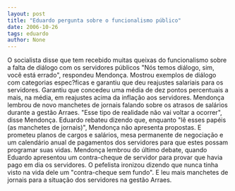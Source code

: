 ```yaml
---
layout: post
title: "Eduardo pergunta sobre o funcionalismo público"
date: 2006-10-26
tags: eduardo
author: None
---
```

O socialista disse que tem recebido muitas queixas do funcionalismo sobre a falta de diálogo com os servidores públicos
\"Nós temos diálogo, sim, você está errado\", respondeu Mendonça. Mostrou exemplos de diálogo com categorias espec?ficas e garantiu que deu reajustes salariais para os servidores. Garantiu que concedeu uma média de dez pontos percentuais a mais, na média, em reajustes acima da inflação aos servidores.
Mendonça lembrou de novo manchetes de jornais falando sobre os atrasos de salários durante a gestão Arraes. \"Esse tipo de realidade não vai voltar a ocorrer\", disse Mendonça.
Eduardo rebateu dizendo que, enquanto \"lê esses papéis (as manchetes de jornais)\", Mendonça não apresenta propostas. E prometeu planos de cargos e salários, mesa permanente de negociação e um calendário anual de pagamentos dos servidores para que estes possam programar suas vidas.
Mendonça lembrou do último debate, quando Eduardo apresentou um contra-cheque de servidor para provar que havia pago em dia os servidores. O pefelista ironizou dizendo que nunca tinha visto na vida dele um \"contra-cheque sem fundo\".
E leu mais manchetes de jornais para a situação dos servidores na gestão Arraes. 